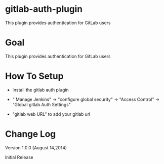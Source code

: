 gitlab-auth-plugin
==================

This plugin provides authentication for GitLab users


Goal
=========

This plugin provides authentication for GitLab users


How To Setup
============

- Install the gitlab auth plugin

- " Manage Jenkins" -> "configure global security" -> "Access Control" -> "Global gitlab Auth Settings"

- "gitlab web URL"  to add your gitlab url 


Change Log
==========

Version 1.0.0 (August 14,2014)  

Initial Release
